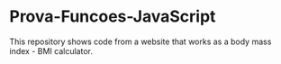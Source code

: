 # Prova-Funcoes-JavaScript
This repository shows code from a website that works as a body mass index - BMI calculator. 
